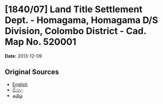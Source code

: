# [1840/07] Land Title Settlement Dept. - Homagama, Homagama D/S Division, Colombo District - Cad. Map No. 520001

**Date:** 2013-12-09

## Original Sources

- [English](https://documents.gov.lk/view/extra-gazettes/2013/12/1840-07_E.pdf)
- [සිංහල](https://documents.gov.lk/view/extra-gazettes/2013/12/1840-07_S.pdf)
- [தமிழ்](https://documents.gov.lk/view/extra-gazettes/2013/12/1840-07_T.pdf)
